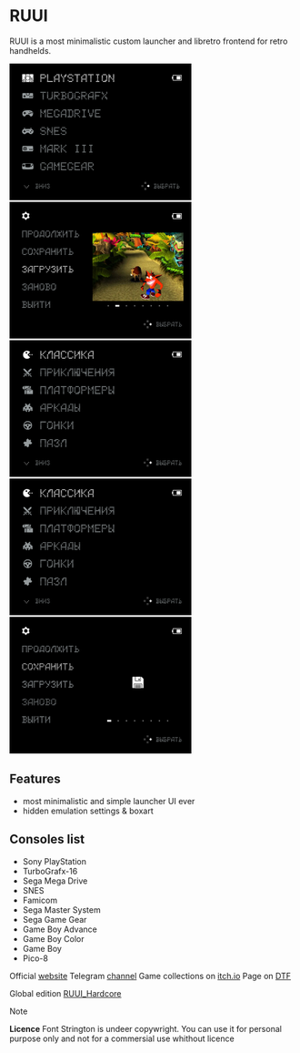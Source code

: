 # RUUI

RUUI is a most minimalistic custom launcher and libretro frontend for retro handhelds.

<img src="github/RUUI_main.png" width=320 /> <img src="github/RUUI_save_load.jpg" width=320 /> 
<img src="github/RUUI_main_kids.png" width=320 /> <img src="github/RUUI_main_kids.png" width=320 /> 
<img src="github/RUUI_options.jpg" width=320 /> 

## Features

- most minimalistic and simple launcher UI ever
- hidden emulation settings & boxart


## Consoles list

- Sony PlayStation
- TurboGrafx-16
- Sega Mega Drive
- SNES
- Famicom
- Sega Master System
- Sega Game Gear
- Game Boy Advance
- Game Boy Color
- Game Boy
- Pico-8

Official [website](https://yaremko.ru/fahrenheit)
Telegram [channel](https://t.me/tsztsr)
Game collections on [itch.io](https://tsztsr.itch.io/)
Page on [DTF](https://dtf.ru/id2373120)

Global edition [RUUI_Hardcore](https://github.com/lacosta990/Ru_UI/releases/tag/v1.0.0)

> [!NOTE]
> **Licence** Font Strington is undeer copywright. You can use it for personal purpose only and not for a commersial use whithout licence
